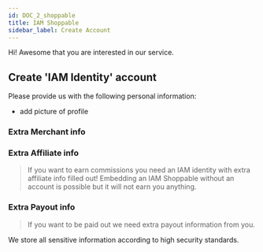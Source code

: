 ```yaml
---
id: DOC_2_shoppable
title: IAM Shoppable
sidebar_label: Create Account
---
```


Hi! Awesome that you are interested in our service. 

## Create 'IAM Identity' account

Please provide us with the following personal information:

 - add picture of profile

### Extra Merchant info



### Extra Affiliate info

> If you want to earn commissions you need an IAM identity with extra affiliate info filled out! Embedding an IAM Shoppable without an account is possible but it will not earn you anything.


### Extra Payout info

> If you want to be paid out we need extra payout information from you.

We store all sensitive information according to high security standards.